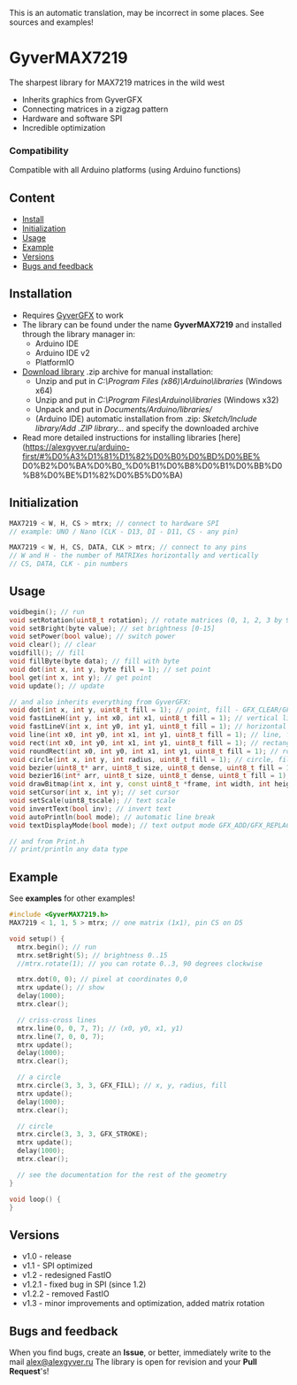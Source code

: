 This is an automatic translation, may be incorrect in some places. See sources and examples!

# GyverMAX7219
The sharpest library for MAX7219 matrices in the wild west
- Inherits graphics from GyverGFX
- Connecting matrices in a zigzag pattern
- Hardware and software SPI
- Incredible optimization

### Compatibility
Compatible with all Arduino platforms (using Arduino functions)

## Content
- [Install](#install)
- [Initialization](#init)
- [Usage](#usage)
- [Example](#example)
- [Versions](#versions)
- [Bugs and feedback](#feedback)

<a id="install"></a>
## Installation
- Requires [GyverGFX](https://github.com/GyverLibs/GyverGFX) to work
- The library can be found under the name **GyverMAX7219** and installed through the library manager in:
    - Arduino IDE
    - Arduino IDE v2
    - PlatformIO
- [Download library](https://github.com/GyverLibs/GyverMAX7219/archive/refs/heads/main.zip) .zip archive for manual installation:
    - Unzip and put in *C:\Program Files (x86)\Arduino\libraries* (Windows x64)
    - Unzip and put in *C:\Program Files\Arduino\libraries* (Windows x32)
    - Unpack and put in *Documents/Arduino/libraries/*
    - (Arduino IDE) automatic installation from .zip: *Sketch/Include library/Add .ZIP library…* and specify the downloaded archive
- Read more detailed instructions for installing libraries [here] (https://alexgyver.ru/arduino-first/#%D0%A3%D1%81%D1%82%D0%B0%D0%BD%D0%BE% D0%B2%D0%BA%D0%B0_%D0%B1%D0%B8%D0%B1%D0%BB%D0%B8%D0%BE%D1%82%D0%B5%D0%BA)

<a id="init"></a>
## Initialization
```cpp
MAX7219 < W, H, CS > mtrx; // connect to hardware SPI
// example: UNO / Nano (CLK - D13, DI - D11, CS - any pin)

MAX7219 < W, H, CS, DATA, CLK > mtrx; // connect to any pins
// W and H - the number of MATRIXes horizontally and vertically
// CS, DATA, CLK - pin numbers
```

<a id="usage"></a>
## Usage
```cpp
voidbegin(); // run
void setRotation(uint8_t rotation); // rotate matrices (0, 1, 2, 3 by 90 degrees clockwise)
void setBright(byte value); // set brightness [0-15]
void setPower(bool value); // switch power
void clear(); // clear
voidfill(); // fill
void fillByte(byte data); // fill with byte
void dot(int x, int y, byte fill = 1); // set point
bool get(int x, int y); // get point
void update(); // update

// and also inherits everything from GyverGFX:
void dot(int x, int y, uint8_t fill = 1); // point, fill - GFX_CLEAR/GFX_FILL/GFX_STROKE
void fastLineH(int y, int x0, int x1, uint8_t fill = 1); // vertical line, fill - GFX_CLEAR/GFX_FILL/GFX_STROKE
void fastLineV(int x, int y0, int y1, uint8_t fill = 1); // horizontal line, fill - GFX_CLEAR/GFX_FILL/GFX_STROKE
void line(int x0, int y0, int x1, int y1, uint8_t fill = 1); // line, fill - GFX_CLEAR/GFX_FILL/GFX_STROKE
void rect(int x0, int y0, int x1, int y1, uint8_t fill = 1); // rectangle, fill - GFX_CLEAR/GFX_FILL/GFX_STROKE
void roundRect(int x0, int y0, int x1, int y1, uint8_t fill = 1); // rounded rectangle, fill - GFX_CLEAR/GFX_FILL/GFX_STROKE
void circle(int x, int y, int radius, uint8_t fill = 1); // circle, fill - GFX_CLEAR/GFX_FILL/GFX_STROKE
void bezier(uint8_t* arr, uint8_t size, uint8_t dense, uint8_t fill = 1); // bezier curve
void bezier16(int* arr, uint8_t size, uint8_t dense, uint8_t fill = 1);// Bezier curve 16 bit. fill - GFX_CLEAR/GFX_FILL/GFX_STROKE
void drawBitmap(int x, int y, const uint8_t *frame, int width, int height, uint8_t invert = 0, byte mode = 0); // bitmap
void setCursor(int x, int y); // set cursor
void setScale(uint8_tscale); // text scale
void invertText(bool inv); // invert text
void autoPrintln(bool mode); // automatic line break
void textDisplayMode(bool mode); // text output mode GFX_ADD/GFX_REPLACE

// and from Print.h
// print/println any data type
```

<a id="example"></a>
## Example
See **examples** for other examples!
```cpp
#include <GyverMAX7219.h>
MAX7219 < 1, 1, 5 > mtrx; // one matrix (1x1), pin CS on D5

void setup() {
  mtrx.begin(); // run
  mtrx.setBright(5); // brightness 0..15
  //mtrx.rotate(1); // you can rotate 0..3, 90 degrees clockwise

  mtrx.dot(0, 0); // pixel at coordinates 0,0
  mtrx update(); // show
  delay(1000);
  mtrx.clear();

  // criss-cross lines
  mtrx.line(0, 0, 7, 7); // (x0, y0, x1, y1)
  mtrx.line(7, 0, 0, 7);
  mtrx update();
  delay(1000);
  mtrx.clear();

  // a circle
  mtrx.circle(3, 3, 3, GFX_FILL); // x, y, radius, fill
  mtrx update();
  delay(1000);
  mtrx.clear();

  // circle
  mtrx.circle(3, 3, 3, GFX_STROKE);
  mtrx update();
  delay(1000);
  mtrx.clear();

  // see the documentation for the rest of the geometry
}

void loop() {
}
```

<a id="versions"></a>
## Versions
- v1.0 - release
- v1.1 - SPI optimized
- v1.2 - redesigned FastIO
- v1.2.1 - fixed bug in SPI (since 1.2)
- v1.2.2 - removed FastIO
- v1.3 - minor improvements and optimization, added matrix rotation

<a id="feedback"></a>
## Bugs and feedback
When you find bugs, create an **Issue**, or better, immediately write to the mail [alex@alexgyver.ru](mailto:alex@alexgyver.ru)
The library is open for revision and your **Pull Request**'s!